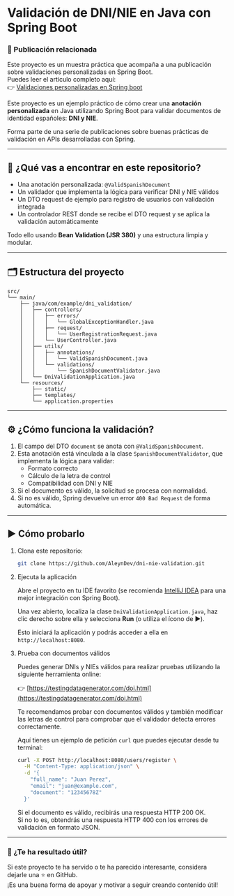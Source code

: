 # Validación de DNI/NIE en Java con Spring Boot

### 📖 Publicación relacionada

Este proyecto es un muestra práctica que acompaña a una publicación sobre validaciones personalizadas en Spring Boot.  
Puedes leer el artículo completo aquí:  
👉 [Validaciones personalizadas en Spring boot](https://www.linkedin.com/feed/update/urn:li:activity:7320473490090827776/)

Este proyecto es un ejemplo práctico de cómo crear una **anotación personalizada** en Java utilizando Spring Boot para validar documentos de identidad españoles: **DNI y NIE**.

Forma parte de una serie de publicaciones sobre buenas prácticas de validación en APIs desarrolladas con Spring.

---

## 🧠 ¿Qué vas a encontrar en este repositorio?

- Una anotación personalizada: `@ValidSpanishDocument`
- Un validador que implementa la lógica para verificar DNI y NIE válidos
- Un DTO request de ejemplo para registro de usuarios con validación integrada
- Un controlador REST donde se recibe el DTO request y se aplica la validación automáticamente

Todo ello usando **Bean Validation (JSR 380)** y una estructura limpia y modular.

---

## 🗂️ Estructura del proyecto

```plaintext
src/
└── main/
    ├── java/com/example/dni_validation/
    │   ├── controllers/
    │   │   ├── errors/
    │   │   │   └── GlobalExceptionHandler.java
    │   │   ├── request/
    │   │   │   └── UserRegistrationRequest.java
    │   │   └── UserController.java
    │   ├── utils/
    │   │   ├── annotations/
    │   │   │   └── ValidSpanishDocument.java
    │   │   └── validations/
    │   │       └── SpanishDocumentValidator.java
    │   └── DniValidationApplication.java
    └── resources/
        ├── static/
        ├── templates/
        └── application.properties
```

---

## ⚙️ ¿Cómo funciona la validación?

1. El campo del DTO `document` se anota con `@ValidSpanishDocument`.
2. Esta anotación está vinculada a la clase `SpanishDocumentValidator`, que implementa la lógica para validar:
    - Formato correcto
    - Cálculo de la letra de control
    - Compatibilidad con DNI y NIE
3. Si el documento es válido, la solicitud se procesa con normalidad.
4. Si no es válido, Spring devuelve un error `400 Bad Request` de forma automática.

---

## ▶️ Cómo probarlo

1. Clona este repositorio:
   ```bash
   git clone https://github.com/AleynDev/dni-nie-validation.git
   ```

2. Ejecuta la aplicación

   Abre el proyecto en tu IDE favorito (se recomienda [IntelliJ IDEA](https://www.jetbrains.com/idea/) para una mejor integración con Spring Boot).

   Una vez abierto, localiza la clase `DniValidationApplication.java`, haz clic derecho sobre ella y selecciona **Run** (o utiliza el ícono de ▶️).

   Esto iniciará la aplicación y podrás acceder a ella en `http://localhost:8080`.


3. Prueba con documentos válidos

   Puedes generar DNIs y NIEs válidos para realizar pruebas utilizando la siguiente herramienta online:

   👉 [https://testingdatagenerator.com/doi.html](https://testingdatagenerator.com/doi.html)

   Te recomendamos probar con documentos válidos y también modificar las letras de control para comprobar que el validador detecta errores correctamente.

   Aquí tienes un ejemplo de petición `curl` que puedes ejecutar desde tu terminal:

   ```bash
   curl -X POST http://localhost:8080/users/register \
     -H "Content-Type: application/json" \
     -d '{
       "full_name": "Juan Perez",
       "email": "juan@example.com",
       "document": "12345678Z"
     }'
   ```

   Si el documento es válido, recibirás una respuesta HTTP 200 OK.  
   Si no lo es, obtendrás una respuesta HTTP 400 con los errores de validación en formato JSON.

---

### 🌟 ¿Te ha resultado útil?

Si este proyecto te ha servido o te ha parecido interesante, considera dejarle una ⭐ en GitHub.  
¡Es una buena forma de apoyar y motivar a seguir creando contenido útil!